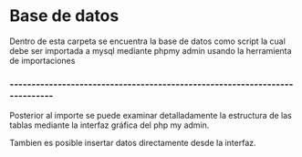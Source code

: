 # Base de datos
Dentro de esta carpeta se encuentra la base de datos como script la cual debe ser importada
a mysql mediante phpmy admin usando la herramienta de importaciones

### ---------------------------------------------------------------------------
Posterior al importe se puede examinar detalladamente la estructura de las tablas 
mediante la interfaz gráfica del php my admin.

Tambien es posible insertar datos directamente desde la interfaz.
